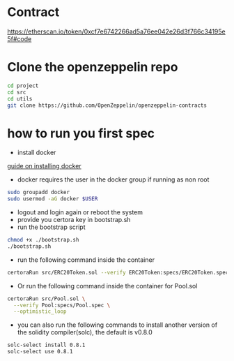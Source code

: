 # Contract

https://etherscan.io/token/0xcf7e6742266ad5a76ee042e26d3f766c34195e5f#code

# Clone the openzeppelin repo

```bash
cd project
cd src
cd utils
git clone https://github.com/OpenZeppelin/openzeppelin-contracts
```
# how to run you first spec

- install docker

[guide on installing docker](https://docs.docker.com/engine/install/)

- docker requires the user in the docker group if running as non root

```bash
sudo groupadd docker
sudo usermod -aG docker $USER
```
- logout and login again or reboot the system
- provide you certora key in bootstrap.sh
- run the bootstrap script
```bash
chmod +x ./bootstrap.sh
./bootstrap.sh
```
- run the following command inside the container
```bash
certoraRun src/ERC20Token.sol --verify ERC20Token:specs/ERC20Token.spec
```

- Or run the following command inside the container for Pool.sol
```bash
certoraRun src/Pool.sol \
  --verify Pool:specs/Pool.spec \
  --optimistic_loop
```
- you can also run the following commands to install another version of the solidity compiler(solc), the default is v0.8.0

```bash
solc-select install 0.8.1
solc-select use 0.8.1 
```
